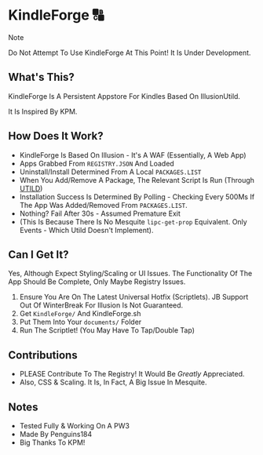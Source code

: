 # KindleForge 🔠

> [!NOTE]
> Do Not Attempt To Use KindleForge At This Point! It Is Under Development.

## What's This?

KindleForge Is A Persistent Appstore For Kindles Based On IllusionUtild.

It Is Inspired By KPM.

## How Does It Work?

- KindleForge Is Based On Illusion - It's A WAF (Essentially, A Web App)
- Apps Grabbed From `REGISTRY.JSON` And Loaded
- Uninstall/Install Determined From A Local `PACKAGES.LIST`
- When You Add/Remove A Package, The Relevant Script Is Run (Through [UTILD](https://github.com/KindleModding/utild))
- Installation Success Is Determined By Polling - Checking Every 500Ms If The App Was Added/Removed From `PACKAGES.LIST`.
- Nothing? Fail After 30s - Assumed Premature Exit
- (This Is Because There Is No Mesquite `lipc-get-prop` Equivalent. Only Events - Which Utild Doesn't Implement).

## Can I Get It?

Yes, Although Expect Styling/Scaling or UI Issues. The Functionality Of The App Should Be Complete, Only Maybe Registry Issues.

1. Ensure You Are On The Latest Universal Hotfix (Scriptlets). JB Support Out Of WinterBreak For Illusion Is Not Guaranteed.
2. Get `KindleForge/` And KindleForge.sh
3. Put Them Into Your `documents/` Folder
4. Run The Scriptlet! (You May Have To Tap/Double Tap)


## Contributions

- PLEASE Contribute To The Registry! It Would Be *Greatly* Appreciated.
- Also, CSS & Scaling. It Is, In Fact, A Big Issue In Mesquite.

## Notes

- Tested Fully & Working On A PW3
- Made By Penguins184
- Big Thanks To KPM!
